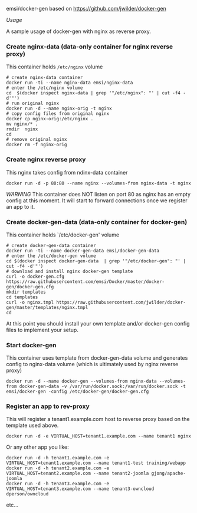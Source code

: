 emsi/docker-gen based on https://github.com/jwilder/docker-gen

*Usage*

A sample usage of docker-gen with nginx as reverse proxy.

### Create nginx-data (data-only container for nginx reverse proxy)
This container holds `/etc/nginx` volume
```
# create nginx-data container
docker run -ti --name nginx-data emsi/nginx-data
# enter the /etc/nginx volume
cd  $(docker inspect nginx-data | grep '"/etc/nginx": "' | cut -f4 -d'"')
# run original nginx
docker run -d --name nginx-orig -t nginx
# copy config files from original nginx
docker cp nginx-orig:/etc/nginx .
mv nginx/* .
rmdir  nginx
cd
# remove original nginx
docker rm -f nginx-orig
```

### Create nginx reverse proxy 
This nginx takes config from ndinx-data container
```
docker run -d -p 80:80 --name nginx --volumes-from nginx-data -t nginx
```
*WARNING* This container does NOT listen on port 80 as nginx has an empty config at this moment. It will start to forward connections once we register an app to it.

### Create docker-gen-data (data-only container for docker-gen)
This container holds `/etc/docker-gen' volume
```
# create docker-gen-data container
docker run -ti --name docker-gen-data emsi/docker-gen-data
# enter the /etc/docker-gen volume
cd $(docker inspect docker-gen-data  | grep '"/etc/docker-gen": "' | cut -f4 -d'"')
# download and install nginx docker-gen template
curl -o docker-gen.cfg https://raw.githubusercontent.com/emsi/Docker/master/docker-gen/docker-gen.cfg
mkdir templates
cd templates
curl -o nginx.tmpl https://raw.githubusercontent.com/jwilder/docker-gen/master/templates/nginx.tmpl
cd
```
At this point you should install your own template and/or docker-gen config files to implement your setup.

### Start docker-gen
This container uses template from docker-gen-data volume and generates config to nginx-data volume (which is ultimately used by nginx reverse proxy)
```
docker run -d --name docker-gen --volumes-from nginx-data --volumes-from docker-gen-data -v /var/run/docker.sock:/var/run/docker.sock -t emsi/docker-gen -config /etc/docker-gen/docker-gen.cfg
```

### Register an app to rev-proxy
This will register a tenant1.example.com host to reverse proxy based on the template used above.
```
docker run -d -e VIRTUAL_HOST=tenant1.example.com --name tenant1 nginx
```
Or any other app you like:
```
docker run -d -h tenant1.example.com -e VIRTUAL_HOST=tenant1.example.com --name tenant1-test training/webapp
docker run -d -h tenant2.example.com -e VIRTUAL_HOST=tenant2.example.com --name tenant2-joomla gjong/apache-joomla
docker run -d -h tenant3.example.com -e VIRTUAL_HOST=tenant3.example.com --name tenant3-owncloud dperson/owncloud
```
etc...

